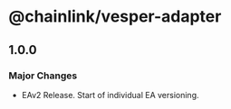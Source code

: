 # @chainlink/vesper-adapter

## 1.0.0

### Major Changes

- EAv2 Release. Start of individual EA versioning.
